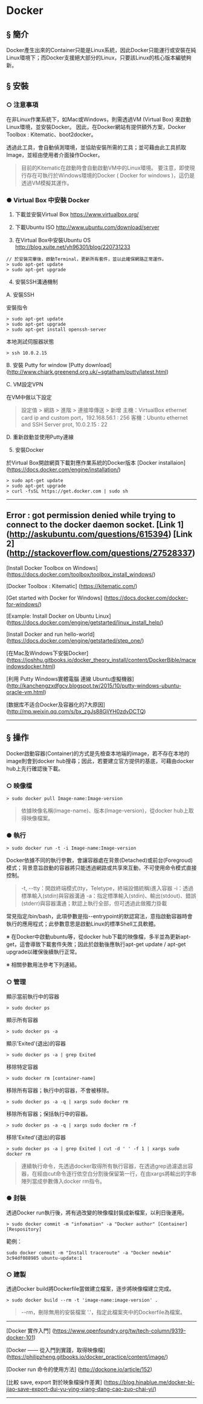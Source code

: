 ﻿# Docker 

## § 簡介

Docker產生出來的Container只能是Linux系統，因此Docker只能運行或安裝在純Linux環境下；而Docker支援絕大部分的Linux，只要該Linux的核心版本編號夠新。

## § 安裝

### ○ 注意事項
在非Linux作業系統下，如Mac或Windows，則需透過VM (Virtual Box) 來啟動Linux環境，並安裝Docker。
因此，在Docker網站有提供額外方案，Docker Toolbox : Kitematic、boot2docker。

透過此工具，會自動偵測環境，並協助安裝所需的工具；並可藉由此工具抓取Image，並經由使用者介面操作Docker。
> 目前的Kitematic在啟動時會自動啟動VM中的Linux環境。
> 要注意，即使現行存在可執行於Windows環境的Docker ( Docker for windows )，這仍是透過VM模擬其運作。

### ● Virtual Box 中安裝 Docker

1. 下載並安裝Virtual Box
https://www.virtualbox.org/

2. 下載Ubuntu ISO
http://www.ubuntu.com/download/server

3. 在Virtual Box中安裝Ubuntu OS
http://blog.xuite.net/yh96301/blog/220731233
```
// 於安裝完畢後，啟動Terminal，更新所有套件，並以此確保網路正常運作。
> sudo apt-get update
> sudo apt-get upgrade
```
4. 安裝SSH溝通機制

A. 安裝SSH

安裝指令
```
> sudo apt-get update
> sudo apt-get upgrade
> sudo apt-get install openssh-server
```
本地測試伺服器狀態
```
> ssh 10.0.2.15 
```

B. 安裝 Putty for window
[Putty download] (http://www.chiark.greenend.org.uk/~sgtatham/putty/latest.html)

C. VM設定VPN

在VM中做以下設定
> 設定值 > 網路 > 進階 > 連接埠傳送 > 新增
> 主機：VirtualBox ethernet card ip and custom port，192.168.56.1 : 256
> 客機：Ubuntu ethernet and SSH Server prot, 10.0.2.15 : 22

D. 重新啟動並使用Putty連線

5. 安裝Docker

於Virtual Box開啟網頁下載對應作業系統的Docker版本
[Docker installaion] (https://docs.docker.com/engine/installation/)
```
> sudo apt-get update
> sudo apt-get upgrade
> curl -fsSL https://get.docker.com | sudo sh
```

-----
Error : got permission denied while trying to connect to the docker daemon socket.
[Link 1] (http://askubuntu.com/questions/615394)
[Link 2] (http://stackoverflow.com/questions/27528337)
-----
[Install Docker Toolbox on Windows] (https://docs.docker.com/toolbox/toolbox_install_windows/)

[Docker Toolbox : Kitematic] (https://kitematic.com/)

[Get started with Docker for Windows] (https://docs.docker.com/docker-for-windows/)

[Example: Install Docker on Ubuntu Linux] (https://docs.docker.com/engine/getstarted/linux_install_help/)

[Install Docker and run hello-world] (https://docs.docker.com/engine/getstarted/step_one/)

[在Mac及Windows下安裝Docker] (https://joshhu.gitbooks.io/docker_theory_install/content/DockerBible/macwindowsdocker.html)

[利用 Putty Windows實體電腦 連線 Ubuntu虛擬機器] (http://kanchengzxdfgcv.blogspot.tw/2015/10/putty-windows-ubuntu-oracle-vm.html)

[数据库不适合Docker及容器化的7大原因] (http://mp.weixin.qq.com/s/bx_zgJs88GljYH0zdvDCTQ)

-----

## § 操作

Docker啟動容器(Container)的方式是先檢查本地端的image，若不存在本地的image則會到docker hub搜尋；因此，若要建立官方提供的基底，可藉由docker hub上先行確認後下載。

### ○ 映像檔 
```
> sudo docker pull Image-name:Image-version
```
> 依據映像名稱(Image-name)、版本(Image-version)，從docker hub上取得映像檔案。

### ● 執行
```
> sudo docker run -t -i Image-name:Image-version 
```
Docker依據不同的執行參數，會讓容器處在背景(Detached)或前台(Foregroud)模式；背景意旨啟動的容器將只能透過網路或共享來互動，不可使用命令模式直接控制。

> -t, --tty：開啟終端模式(tty，Teletype，終端設備統稱)進入容器
> -i：透過標準輸入(stdin)與容器溝通
> -a：指定標準輸入(stdin)、輸出(stdout)、錯誤(stderr)與容器溝通；默認上執行全部，但可透過此做獨力掛載

常見指定/bin/bash，此項參數是指--entrypoint的默認寫法，意指啟動容器時會執行的應用程式；此參數意思是啟動Linux的標準Shell工具軟體。

※ 在Docker中啟動ubuntu等，從docker hub下載的映像檔，多半並為更新apt-get，這會導致下載套件失敗；因此於啟動後應執行apt-get update / apt-get upgrade以確保後續執行正常。

※ 相關參數用法參考下列連結。

### ○ 管理

顯示當前執行中的容器
```
> sudo docker ps
```

顯示所有容器
```
> sudo docker ps -a
```

顯示'Exited'(退出)的容器
```
> sudo docker ps -a | grep Exited
```
移除特定容器
```
> sudo docker rm [container-name]
```

移除所有容器；執行中的容器，不會被移除。
```
> sudo docker ps -a -q | xargs sudo docker rm 
```

移除所有容器；保括執行中的容器。
```
> sudo docker ps -a -q | xargs sudo docker rm -f
```

移除'Exited'(退出)的容器
```
> sudo docker ps -a | grep Exited | cut -d ' ' -f 1 | xargs sudo docker rm
```
> 連續執行命令，先透過docker取得所有執行容器，在透過grep過濾退出容器，在經由cut命令逐行依空白分割後保留第一行，在由xargs將輸出的字串陣列當成參數傳入docker rm指令。

### ● 封裝

透過Docker run執行後，將有過改變的映像檔封裝成新檔案，以利日後運用。
```
> sudo docker commit -m "infomation" -a "Docker author" [Container] [Respository]
```

範例：
```
sudo docker commit -m "Install traceroute" -a "Docker newbie" 3c94df088985 ubuntu-update:1
```

### ○ 建製

透過Docker build將Dockerfile當做建立檔案，逐步將映像檔建立完成。
```
> sudo docker build --rm -t 'image-name:image-version' .
```

> --rm，刪除無用的安裝檔案
> '.'，指定此檔案夾中的Dockerfile為檔案。

-----
[Docker 實作入門] (https://www.openfoundry.org/tw/tech-column/9319-docker-101)

[Docker —— 從入門到實踐，取得映像檔] (https://philipzheng.gitbooks.io/docker_practice/content/image/)

[Docker run 命令的使用方法] (http://dockone.io/article/152)

[比較 save, export 對於映象檔操作差異] (https://blog.hinablue.me/docker-bi-jiao-save-export-dui-yu-ying-xiang-dang-cao-zuo-chai-yi/)

-----
